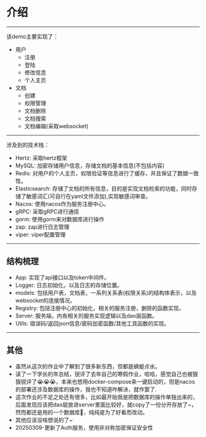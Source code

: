 # 介绍

----

该demo主要实现了：
- 用户
  - 注册
  - 登陆
  - 修改信息
  - 个人主页
- 文档
  - 创建
  - 权限管理
  - 文档删除
  - 文档搜索
  - 文档编辑(采取websocket)
----
涉及到的技术栈：
- Hertz: 采取hertz框架
- MySQL: 加密存储用户信息，存储文档的基本信息(不包括内容)
- Redis: 对用户的个人主页，权限验证等信息进行了缓存，并且保证了数据一致性。
- Elasticsearch: 存储了文档的所有信息，目的是实现文档检索的功能，同时存储了敏感词汇(可自行在yaml文件添加),实现敏感词审查。
- Nacos: 使用nacos作为服务注册中心。
- gRPC: 采取gRPC进行通信
- gorm: 使用gorm来对数据库进行操作
- zap: zap进行日志管理
- viper: viper配置管理
---
## 结构梳理
- App: 实现了api接口以及token中间件。
- Logger: 日志初始化，以及日志的存储位置。
- models: 包括用户表，文档表，一系列关系表(权限关系)的结构体表示，以及websocket的连接情况。
- Registry: 包括注册中心的初始化，相关的服务注册，删除的函数实现。
- Server: 服务端，内有相关的服务实现逻辑以及dao层函数。
- Utils: 错误码/返回json信息/密码加密函数/其他工具函数的实现。
----
## 其他
- 虽然从这次的作业中了解到了很多新东西，但都是蜻蜓点水。
- 读了一下学长的年总结，锐评了去年自己的寒假作业，哈哈，感觉自己也被狠狠锐评了😭😭😭，本来也想用docker-compose来一键启动的，但是nacos的部署还涉及数据库的操作，我也不知道咋解决，就作罢了.
- 这次作业的不足之处还有很多，比如最开始我是把数据库的操作单独出来的，后面发现应该把dao层放进server里面比较好，就copy了一份分开存放了~，然而都还是用的一个数据库🤣，纯纯是为了好看而改动。
- 其他应该没啥想说的了~
- 20250309-更新了Auth服务，使用非对称加密保证安全性